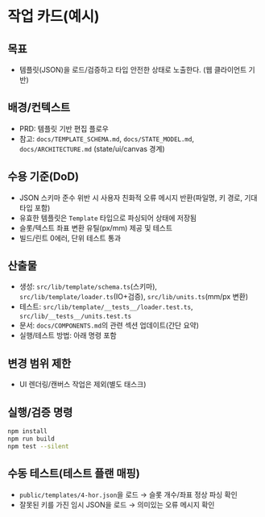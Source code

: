 # 작업 카드(예시)

## 목표
- 템플릿(JSON)을 로드/검증하고 타입 안전한 상태로 노출한다. (웹 클라이언트 기반)

## 배경/컨텍스트
- PRD: 템플릿 기반 편집 플로우
- 참고: `docs/TEMPLATE_SCHEMA.md`, `docs/STATE_MODEL.md`, `docs/ARCHITECTURE.md` (state/ui/canvas 경계)

## 수용 기준(DoD)
- JSON 스키마 준수 위반 시 사용자 친화적 오류 메시지 반환(파일명, 키 경로, 기대 타입 포함)
- 유효한 템플릿은 `Template` 타입으로 파싱되어 상태에 저장됨
- 슬롯/텍스트 좌표 변환 유틸(px/mm) 제공 및 테스트
- 빌드/린트 0에러, 단위 테스트 통과

## 산출물
- 생성: `src/lib/template/schema.ts`(스키마), `src/lib/template/loader.ts`(IO+검증), `src/lib/units.ts`(mm/px 변환)
- 테스트: `src/lib/template/__tests__/loader.test.ts`, `src/lib/__tests__/units.test.ts`
- 문서: `docs/COMPONENTS.md`의 관련 섹션 업데이트(간단 요약)
- 실행/테스트 방법: 아래 명령 포함

## 변경 범위 제한
- UI 렌더링/캔버스 작업은 제외(별도 태스크)

## 실행/검증 명령
```bash
npm install
npm run build
npm test --silent
```

## 수동 테스트(테스트 플랜 매핑)
- `public/templates/4-hor.json`을 로드 → 슬롯 개수/좌표 정상 파싱 확인
- 잘못된 키를 가진 임시 JSON을 로드 → 의미있는 오류 메시지 확인
